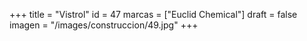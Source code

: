+++
title = "Vistrol"
id = 47
marcas = ["Euclid Chemical"]
draft = false
imagen = "/images/construccion/49.jpg"
+++

<!--more-->